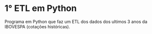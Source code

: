 # 1° ETL em Python
Programa em Python que faz um ETL dos dados dos ultimos 3 anos da IBOVESPA (cotações históricas). 
